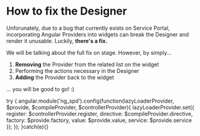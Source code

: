 # How to fix the Designer

Unforunately, due to a bug that currently exists on Service Portal, incorporating Angular Providers into widgets can break the Designer and render it unusable. Luckily, <strong>there's a fix.</strong>

We will be talking about the full fix on stage. However, by simply...

1. <strong>Removing</strong> the Provider from the related list on the widget
2. Performing the actions necessary in the Designer
3. <strong>Adding</strong> the Provider back to the widget

... you will be good to go! :)


try { angular.module('ng_spd').config(function(lazyLoaderProvider, $provide, $compileProvider, $controllerProvider){ lazyLoaderProvider.set({ register: $controllerProvider.register, directive: $compileProvider.directive, factory: $provide.factory, value: $provide.value, service: $provide.service }); }); }catch(e){}
